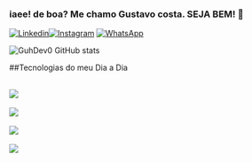 ### iaee! de boa?  Me chamo Gustavo costa. SEJA BEM! 🤙


[![Linkedin](https://img.shields.io/badge/LinkedIn-0077B5?style=for-the-badge&logo=linkedin&logoColor=white)]()[![Instagram](https://img.shields.io/badge/Instagram-E4405F?style=for-the-badge&logo=instagram&logoColor=white)]() [![WhatsApp](https://img.shields.io/badge/WhatsApp-25D366?style=for-the-badge&logo=whatsapp&logoColor=white)](https://w.app/OrXIGe)


![GuhDev0 GitHub stats](https://github-readme-stats.vercel.app/api?username=GuhDev0&show_icons=true&theme=gruvbox)

##Tecnologias do meu Dia a Dia

<div style="display:inline_block"><br/>
<img align="center" alt:"html5" src="https://img.shields.io/badge/HTML5-E34F26?style=for-the-badge&logo=html5&logoColor=white"/>
</div>
<div style="display:inline_block"><br/>
<img align="center" alt:"css" src="https://img.shields.io/badge/CSS3-1572B6?style=for-the-badge&logo=css3&logoColor=white"/>
</div>
<div style="display:inline_block"><br/>
<img align="center" alt:"JavaScript" src="https://img.shields.io/badge/JavaScript-323330?style=for-the-badge&logo=javascript&logoColor=F7DF1E"/>
</div>
<div style="display:inline_block"><br/>
<img align="center" alt:"React" src="https://img.shields.io/badge/React-20232A?style=for-the-badge&logo=react&logoColor=61DAFB"/>


</div>
